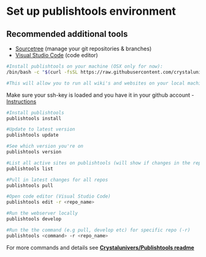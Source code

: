 
# Set up publishtools environment

## Recommended additional tools

- [Sourcetree](https://www.sourcetreeapp.com/) (manage your git repositories & branches)
- [Visual Studio Code](https://code.visualstudio.com/) (code editor)

```bash
#Install publishtools on your machine (OSX only for now):
/bin/bash -c "$(curl -fsSL https://raw.githubusercontent.com/crystaluniverse/publishtools/master/scripts/install.sh)"

#This will allow you to run all wiki's and websites on your local machine.
```

Make sure your ssh-key is loaded and you have it in your github account - [Instructions](docs/sshkey.md)

```bash
#Install publishtools
publishtools install

#Update to latest version
publishtools update

#See which version you're on
publishtools version

#List all active sites on publishtools (will show if changes in the repo)
publishtools list

#Pull in latest changes for all repos
publishtools pull

#Open code editor (Visual Studio Code)
publishtools edit -r <repo_name>

#Run the webserver locally
publishtools develop

#Run the the command (e.g pull, develop etc) for specific repo (-r)
publishtools <command> -r <repo_name>
```

For more commands and details see [**Crystalunivers/Publishtools readme**](https://github.com/crystaluniverse/publishtools)
